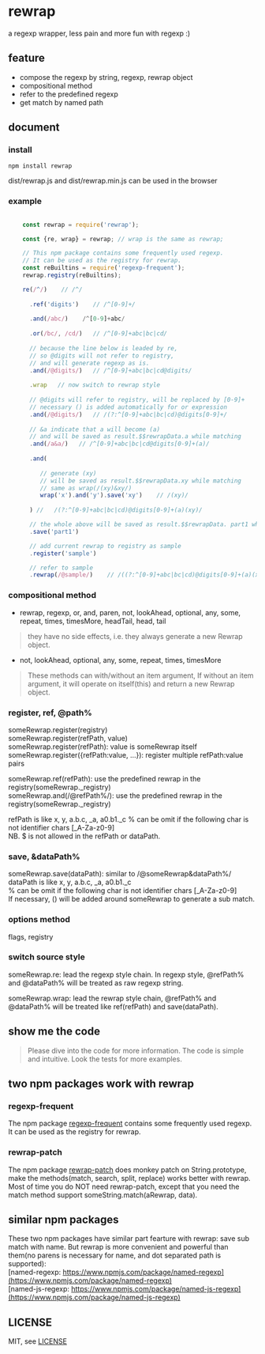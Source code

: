 # rewrap

a regexp wrapper, less pain and more fun with regexp :)

## feature

* compose the regexp by string, regexp, rewrap object
* compositional method
* refer to the predefined regexp
* get match by named path

## document
### install
`npm install rewrap`  

dist/rewrap.js and dist/rewrap.min.js can be used in the browser

### example

```js

    const rewrap = require('rewrap');

    const {re, wrap} = rewrap; // wrap is the same as rewrap;

    // This npm package contains some frequently used regexp.
    // It can be used as the registry for rewrap.
    const reBuiltins = require('regexp-frequent');
    rewrap.registry(reBuiltins);

    re(/^/)    // /^/
    
      .ref('digits')    // /^[0-9]+/
      
      .and(/abc/)    /^[0-9]+abc/
      
      .or(/bc/, /cd/)   // /^[0-9]+abc|bc|cd/
      
      // because the line below is leaded by re, 
      // so @digits will not refer to registry, 
      // and will generate regexp as is.
      .and(/@digits/)   // /^[0-9]+abc|bc|cd@digits/
            
      .wrap   // now switch to rewrap style
      
      // @digits will refer to registry, will be replaced by [0-9]+
      // necessary () is added automatically for or expression
      .and(/@digits/)   // /(?:^[0-9]+abc|bc|cd)@digits[0-9]+/
      
      // &a indicate that a will become (a) 
      // and will be saved as result.$$rewrapData.a while matching
      .and(/a&a/)   // /^[0-9]+abc|bc|cd@digits[0-9]+(a)/
       
      .and(
      
         // generate (xy)
         // will be saved as result.$$rewrapData.xy while matching
         // same as wrap(/(xy)&xy/)
         wrap('x').and('y').save('xy')    // /(xy)/
        
      ) //   /(?:^[0-9]+abc|bc|cd)@digits[0-9]+(a)(xy)/

      // the whole above will be saved as result.$$rewrapData. part1 while matching
      .save('part1')

      // add current rewrap to registry as sample
      .register('sample')

      // refer to sample
      .rewrap(/@sample/)    // /((?:^[0-9]+abc|bc|cd)@digits[0-9]+(a)(xy))((?:^[0-9]+abc|bc|cd)@digits[0-9]+(a)(xy))/

```

### compositional method

* rewrap, regexp, or, and, paren, not, lookAhead, optional, any, some, repeat, times, timesMore, headTail, head, tail
> they have no side effects, i.e. they always generate a new Rewrap object.
  

* not, lookAhead, optional, any, some, repeat, times, timesMore
> These methods can with/without an item argument, If without an item argument, it will operate on itself(this) and return a new Rewrap object.

### register, ref, @path%

someRewrap.register(registry)  
someRewrap.register(refPath, value)  
someRewrap.register(refPath): value is someRewrap itself  
someRewrap.register({refPath:value, ...}): register multiple refPath:value pairs  

someRewrap.ref(refPath): use the predefined rewrap in the registry(someRewrap._registry)  
someRewrap.and(/@refPath%/): use the predefined rewrap in the registry(someRewrap._registry)

refPath is like x, y, a.b.c, _a, a0.b1._c
% can be omit if the following char is not identifier chars [_A-Za-z0-9]  
NB. $ is not allowed in the refPath or dataPath.

### save, &dataPath%
someRewrap.save(dataPath): similar to /@someRewrap&dataPath%/
dataPath is like x, y, a.b.c, _a, a0.b1._c  
% can be omit if the following char is not identifier chars [_A-Za-z0-9]  
If necessary, () will be added around someRewrap to generate a sub match.

### options method
  flags, registry

### switch source style
someRewrap.re: lead the regexp style chain. In regexp style, @refPath% and @dataPath% will be treated as raw regexp string.

someRewrap.wrap: lead the rewrap style chain, @refPath% and @dataPath% will be treated like ref(refPath) and save(dataPath).

## show me the code

> Please dive into the code for more information. The code is simple and intuitive.
> Look the tests for more examples.

## two npm packages work with rewrap
### regexp-frequent
The npm package [regexp-frequent](https://github.com/taijiweb/regexp-frequent) contains some frequently used regexp. It can be used as the registry for rewrap.

### rewrap-patch
The npm package [rewrap-patch](https://github.com/taijiweb/rewrap-patch) does monkey patch on String.prototype, make the methods(match, search, split, replace) works better with rewrap. Most of time you do NOT need rewrap-patch, except that you need the match method support someString.match(aRewrap, data).

## similar npm packages
These two npm packages have similar part fearture with rewrap: save sub match with name. But rewrap is more convenient and powerful than them(no parens is necessary for name, and dot separated path is supported):  
[named-regexp:  https://www.npmjs.com/package/named-regexp](https://www.npmjs.com/package/named-regexp)  
[named-js-regexp:  https://www.npmjs.com/package/named-js-regexp](https://www.npmjs.com/package/named-js-regexp)


## LICENSE
MIT, see [LICENSE](https://github.com/taijiweb/rewrap/blob/master/LICENSE)
